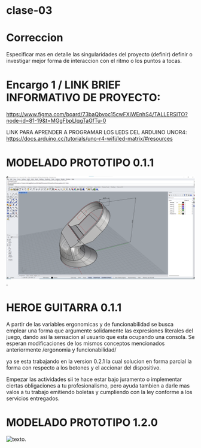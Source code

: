 # clase-03

# Correccion
Especificar mas en detalle las singularidades del proyecto (definir) 
definir o investigar mejor forma de interaccion con el ritmo o los puntos a tocas.

# Encargo 1 / LINK BRIEF INFORMATIVO DE PROYECTO:
https://www.figma.com/board/73baQbvoc15cwFXiWEnhS4/TALLERSITO?node-id=81-19&t=MGgFbpLIqgTaGfTu-0

LINK PARA APRENDER A PROGRAMAR LOS LEDS DEL ARDUINO UNOR4: https://docs.arduino.cc/tutorials/uno-r4-wifi/led-matrix/#resources 

# MODELADO PROTOTIPO 0.1.1
![texto](./Jpgmodelado.png).

# HEROE GUITARRA 0.1.1
A partir de las variables ergonomicas y de funcionabilidad se busca emplear una forma que argumente solidamente las expresiones literales del juego, dando asi la sensacion al usuario que esta ocupando una consola.
Se esperan modificaciones de los mismos conceptos mencionados anteriormente /ergonomia y funcionabilidad/ 

ya se esta trabajando en la version 0.2.1 la cual solucion en forma parcial la forma con respecto a los botones y el accionar del dispositivo.

Empezar las actividades sii te hace estar bajo juramento o implementar ciertas obligaciones a tu profesionalismo, pero ayuda tambien a darle mas valos a tu trabajo emitiendo boletas y cumpliendo con la ley conforme a los servicios entregados.


# MODELADO PROTOTIPO 1.2.0
![texto](./diagramaciondedispositivos.png).
